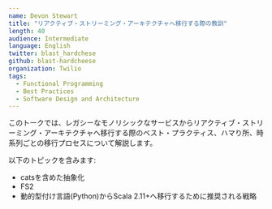 ```yaml
---
name: Devon Stewart
title: "リアクティブ・ストリーミング・アーキテクチャへ移行する際の教訓"
length: 40
audience: Intermediate
language: English
twitter: blast_hardchese
github: blast-hardcheese
organization: Twilio
tags:
  - Functional Programming
  - Best Practices
  - Software Design and Architecture
---
```

このトークでは、レガシーなモノリシックなサービスからリアクティブ・ストリーミング・アーキテクチャへ移行する際のベスト・プラクティス、ハマり所、時系列ごとの移行プロセスについて解説します。

以下のトピックを含みます:  
  - catsを含めた抽象化
  - FS2
  - 動的型付け言語(Python)からScala 2.11+へ移行するために推奨される戦略
